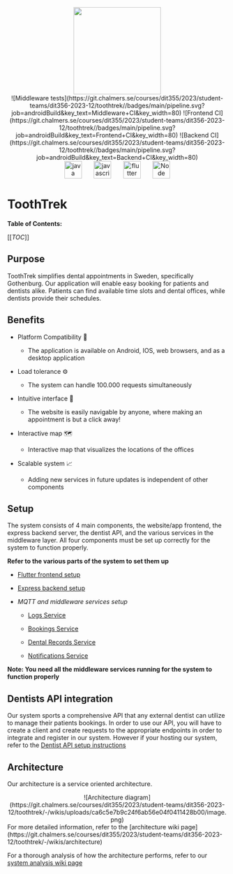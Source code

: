 <div align="center">


<img src="https://cdn.pixabay.com/photo/2016/06/13/13/46/shark-1454245_1280.png" width="200" />


</div>


<div align="center">
![Middleware tests](https://git.chalmers.se/courses/dit355/2023/student-teams/dit356-2023-12/toothtrek//badges/main/pipeline.svg?job=androidBuild&key_text=Middleware+CI&key_width=80)
![Frontend CI](https://git.chalmers.se/courses/dit355/2023/student-teams/dit356-2023-12/toothtrek//badges/main/pipeline.svg?job=androidBuild&key_text=Frontend+CI&key_width=80)
![Backend CI](https://git.chalmers.se/courses/dit355/2023/student-teams/dit356-2023-12/toothtrek//badges/main/pipeline.svg?job=androidBuild&key_text=Backend+CI&key_width=80)
</div>
<div align="center">
        <img width ="40" alt="java img" src="https://cdn.freebiesupply.com/logos/large/2x/java-14-logo-png-transparent.png">&nbsp;&nbsp;&nbsp;&nbsp;&nbsp;&nbsp;
        <img width ="40" alt="javascript img" src="https://static.vecteezy.com/system/resources/previews/027/127/463/original/javascript-logo-javascript-icon-transparent-free-png.png">&nbsp;&nbsp;&nbsp;&nbsp;&nbsp;&nbsp;
        <img width ="40" alt="flutter img" src="https://storage.googleapis.com/cms-storage-bucket/0dbfcc7a59cd1cf16282.png">&nbsp;&nbsp;&nbsp;&nbsp;&nbsp;&nbsp;
        <img width ="40" alt="Node JS" src="https://upload.wikimedia.org/wikipedia/commons/thumb/d/d9/Node.js_logo.svg/590px-Node.js_logo.svg.png">
</div>


  # ToothTrek
</div>


**Table of Contents:**


[[_TOC_]]


## Purpose


ToothTrek simplifies dental appointments in Sweden, specifically Gothenburg. Our application will enable easy booking for patients and dentists alike. Patients can find available time slots and dental offices, while dentists provide their schedules.


## Benefits




* Platform Compatibility 🔄


  * The application is available on Android, IOS, web browsers, and as a desktop application


* Load tolerance ⚙️
  * The system can handle 100.000 requests simultaneously


* Intuitive interface 🧩
  * The website is easily navigable by anyone, where making an appointment is but a click away!


* Interactive map 🗺️
  * Interactive map that visualizes the locations of the offices


* Scalable system 📈
  * Adding new services in future updates is independent of other components


## Setup
The system consists of 4 main components, the website/app frontend, the express backend server, the dentist API, and the various services in the middleware layer. All four components must be set up correctly for the system to function properly.


**Refer to the various parts of the system to set them up**


* [Flutter frontend setup](https://git.chalmers.se/courses/dit355/2023/student-teams/dit356-2023-12/toothtrek/-/blob/main/Website/Frontend/README.md?ref_type=heads)
* [Express backend setup](https://git.chalmers.se/courses/dit355/2023/student-teams/dit356-2023-12/toothtrek/-/blob/main/Website/Backend/README.md?ref_type=heads)


* *MQTT and middleware services setup*
  * [Logs Service](https://git.chalmers.se/courses/dit355/2023/student-teams/dit356-2023-12/toothtrek/-/blob/main/Middleware/Logs/README.md?ref_type=heads)


  * [Bookings Service](https://git.chalmers.se/courses/dit355/2023/student-teams/dit356-2023-12/toothtrek/-/blob/main/Middleware/bookings/README.md?ref_type=heads)
  * [Dental Records Service](https://git.chalmers.se/courses/dit355/2023/student-teams/dit356-2023-12/toothtrek/-/blob/main/Middleware/dentalRecord/README.md?ref_type=heads)
  * [Notifications Service](https://git.chalmers.se/courses/dit355/2023/student-teams/dit356-2023-12/toothtrek/-/blob/main/Middleware/notifications/README.md?ref_type=heads)


**Note: You need all the middleware services running for the system to function properly**


## Dentists API integration
Our system sports a comprehensive API that any external dentist can utilize to manage their patients bookings. In order to use our API, you will have to create a client and create requests to the appropriate endpoints in order to integrate and register in our system. However if your hosting our system, refer to the [Dentist API setup instructions](https://git.chalmers.se/courses/dit355/2023/student-teams/dit356-2023-12/toothtrek/-/blob/main/DentistUI/README.md?ref_type=heads)


## Architecture
Our architecture is a service oriented architecture.
<div align="center">
![Architecture diagram](https://git.chalmers.se/courses/dit355/2023/student-teams/dit356-2023-12/toothtrek/-/wikis/uploads/ca6c5e7b9c24f6ab56e04f0411428b00/image.png)
</div>
For more detailed information, refer to the [architecture wiki page](https://git.chalmers.se/courses/dit355/2023/student-teams/dit356-2023-12/toothtrek/-/wikis/architecture)

For a thorough analysis of how the architecture performs, refer to our [system analysis wiki page](https://git.chalmers.se/courses/dit355/2023/student-teams/dit356-2023-12/toothtrek/-/wikis/system-analysis)  

